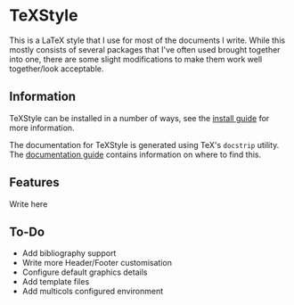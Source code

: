 # TeXStyle

This is a LaTeX style that I use for most of the documents I write. While this mostly consists of several packages that I've often used brought together into one, there are some slight modifications to make them work well together/look acceptable.

## Information

TeXStyle can be installed in a number of ways, see the [install guide](./docs/install.md) for more information.

The documentation for TeXStyle is generated using TeX's `docstrip` utility.
The [documentation guide](./docs/documentation.md) contains information on where to find this.

## Features

Write here

## To-Do

+ Add bibliography support
+ Write more Header/Footer customisation
+ Configure default graphics details
+ Add template files
+ Add multicols configured environment
